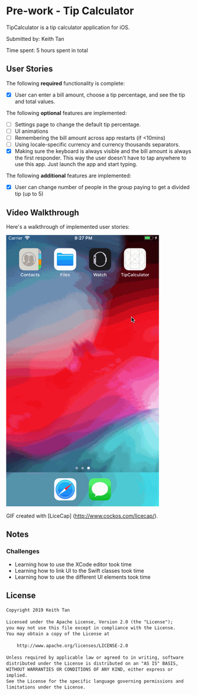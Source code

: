 # Pre-work - Tip Calculator 

TipCalculator is a tip calculator application for iOS.

Submitted by: Keith Tan

Time spent: 5 hours spent in total

## User Stories

The following **required** functionality is complete:

* [X] User can enter a bill amount, choose a tip percentage, and see the tip and total values.

The following **optional** features are implemented:
* [ ] Settings page to change the default tip percentage.
* [ ] UI animations
* [ ] Remembering the bill amount across app restarts (if <10mins)
* [ ] Using locale-specific currency and currency thousands separators.
* [X] Making sure the keyboard is always visible and the bill amount is always the first responder. This way the user doesn't have to tap anywhere to use this app. Just launch the app and start typing.

The following **additional** features are implemented:

- [X] User can change number of people in the group paying to get a divided tip (up to 5)

## Video Walkthrough 

Here's a walkthrough of implemented user stories:

<img src='https://github.com/keithatan/TipCalculator/blob/master/TipCalculatorGIF.gif?raw=true' title='Tip Calculator Walkthrough' width='' alt='Video Walkthrough' />

GIF created with [LiceCap] (http://www.cockos.com/licecap/).

## Notes

### Challenges
* Learning how to use the XCode editor took time
* Learning how to link UI to the Swift classes took time
* Learning how to use the different UI elements took time

## License

    Copyright 2019 Keith Tan

    Licensed under the Apache License, Version 2.0 (the "License");
    you may not use this file except in compliance with the License.
    You may obtain a copy of the License at

        http://www.apache.org/licenses/LICENSE-2.0

    Unless required by applicable law or agreed to in writing, software
    distributed under the License is distributed on an "AS IS" BASIS,
    WITHOUT WARRANTIES OR CONDITIONS OF ANY KIND, either express or implied.
    See the License for the specific language governing permissions and
    limitations under the License.
